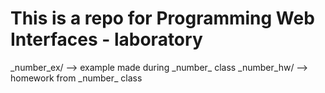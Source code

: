 # This is a repo for Programming Web Interfaces - laboratory

\_number\_ex/ --> example made during \_number\_ class
\_number\_hw/ --> homework from \_number\_ class
